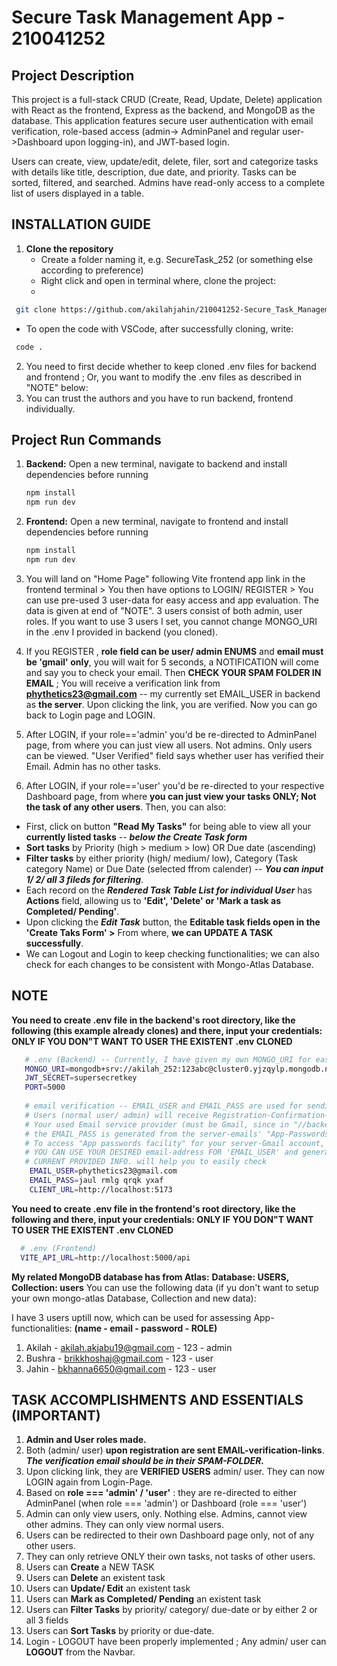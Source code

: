 # Secure Task Management App - 210041252
## Project Description

This project is a full-stack CRUD (Create, Read, Update, Delete) application with React as the frontend, Express as the backend, and MongoDB as the database. This application features secure user authentication with email verification, role-based access (admin-> AdminPanel and regular user->Dashboard upon logging-in), and JWT-based login.

Users can create, view, update/edit, delete, filer, sort and categorize tasks with details like title, description, due date, and priority. Tasks can be sorted, filtered, and searched. Admins have read-only access to a complete list of users displayed in a table.


## INSTALLATION GUIDE
1. **Clone the repository**
   - Create a folder naming it, e.g. SecureTask_252 (or something else according to preference)
   - Right click and open in terminal where, clone the project:
   - 
  ```bash
   git clone https://github.com/akilahjahin/210041252-Secure_Task_Management_System.git
   ```
  - To open the code with VSCode, after successfully cloning, write:
  ```bash
   code .
   ```

2.  You need to first decide whether to keep cloned .env files for backend and frontend ; Or, you want to modify the .env files as described in "NOTE" below:
3.  You can trust the authors and you have to run backend, frontend individually.

## Project Run Commands
1. **Backend:**
   Open a new terminal, navigate to backend and install dependencies before running
   ```bash
   npm install
   npm run dev
   ```

2. **Frontend:**
  Open a new terminal, navigate to frontend and install dependencies before running
   ```bash
   npm install
   npm run dev
   ```


4.  You will land on "Home Page" following Vite frontend app link in the frontend terminal > You then have options to LOGIN/ REGISTER > You can use pre-used 3 user-data for easy access and app evaluation. The data is given at end of "NOTE". 3 users consist of both admin, user roles. If you want to use 3 users I set, you cannot change MONGO_URI in the .env I provided in backend (you cloned).
5.  If you REGISTER , **role field can be user/ admin ENUMS** and **email must be 'gmail' only**, you will wait for 5 seconds, a NOTIFICATION will come and say you to check your email. Then **CHECK YOUR SPAM FOLDER IN EMAIL** ; You will receive a verification link from **phythetics23@gmail.com** -- my currently set EMAIL_USER in backend as **the server**. Upon clicking the link, you are verified. Now you can go back to Login page and LOGIN.
6.  After LOGIN, if your role=='admin' you'd be re-directed to AdminPanel page, from where you can just view all users. Not admins. Only users can be viewed. "User Verified" field says whether user has verified their Email. Admin has no other tasks.
7.  After LOGIN, if your role=='user' you'd be re-directed to your respective Dashboard page, from where **you can just view your tasks ONLY; Not the task of any other users**. Then, you can also:
   - First, click on button **"Read My Tasks"** for being able to view all your **currently listed tasks** -- ***below the Create Task form***
   - **Sort tasks** by Priority (high > medium > low)  OR  Due date (ascending)
   - **Filter tasks** by either priority (high/ medium/ low), Category (Task category Name) or Due Date (selected ffrom calender) -- ***You can input 1/ 2/ all 3 fileds for filtering***.
   - Each record on the ***Rendered Task Table List for individual User*** has **Actions** field, allowing us to **'Edit', 'Delete' or 'Mark a task as Completed/ Pending'**.
   - Upon clicking the ***Edit Task*** button, the **Editable task fields open in the 'Create Taks Form' >** From where, **we can UPDATE A TASK successfully**.
   - We can Logout and Login to keep checking functionalities; we can also check for each changes to be consistent with Mongo-Atlas Database.

## NOTE

**You need to create .env file in the backend's root directory, like the following (this example already clones) and there, input your credentials: ONLY IF YOU DON"T WANT TO USER THE EXISTENT .env<backend> CLONED**
  ```bash
     # .env (Backend) -- Currently, I have given my own MONGO_URI for ease of checking APP functionalities but you can also set your own MONGO_URI from the cluster you want to use
     MONGO_URI=mongodb+srv://akilah_252:123abc@cluster0.yjzqylp.mongodb.net/taskManagerDB?retryWrites=true&w=majority&appName=Cluster0
     JWT_SECRET=supersecretkey
     PORT=5000
     
     # email verification -- EMAIL_USER and EMAIL_PASS are used for sending emails from the server
     # Users (normal user/ admin) will receive Registration-Confirmation-Link from EMAIL_USER in their spam folder in GMAIL
     # Your used Email service provider (must be Gmail, since in "//backend/utils/emailService.js", we specified to be Gmail) to send emails from your server
     # the EMAIL_PASS is generated from the server-emails' "App-Passwords facilities provided by Google".
     # To access "App passwords facility" for your server-Gmail account, go to link: https://myaccount.google.com/apppasswords
     # YOU CAN USE YOUR DESIRED email-address FOR 'EMAIL_USER' and generating app-passwords for that, set EMAIL_PASS
     # CURRENT PROVIDED INFO. will help you to easily check
      EMAIL_USER=phythetics23@gmail.com
      EMAIL_PASS=jaul rmlg qrqk yxaf
      CLIENT_URL=http://localhost:5173
   ```
**You need to create .env file in the frontend's root directory, like the following and there, input your credentials: ONLY IF YOU DON"T WANT TO USER THE EXISTENT .env<frontend> CLONED**
   ```bash
     # .env (Frontend)
     VITE_API_URL=http://localhost:5000/api
   ```
**My related MongoDB database has from Atlas:**
**Database: USERS, Collection: users**
You can use the following data (if yu don't want to setup your own mongo-atlas Database, Collection and new data):

I have 3 users uptill now, which can be used for assessing App-functionalities: **(name - email - password - ROLE)**

1. Akilah - akilah.akjabu19@gmail.com - 123 - admin
2. Bushra - brikkhoshaj@gmail.com - 123 - user
3. Jahin - bkhanna6650@gmail.com - 123 - user


## TASK ACCOMPLISHMENTS AND ESSENTIALS (IMPORTANT)
1. **Admin and User roles made.**
2. Both (admin/ user) **upon registration are sent EMAIL-verification-links**. ***The verification email should be in their SPAM-FOLDER.***
3. Upon clicking link, they are **VERIFIED USERS** admin/ user. They can now LOGIN again from Login-Page.
4. Based on **role === 'admin' / 'user'** : they are re-directed to either AdminPanel (when role === 'admin') or Dashboard (role === 'user')
5. Admin can only view users, only. Nothing else. Admins, cannot view other admins. They can only view normal users.
6. Users can be redirected to their own Dashboard page only, not of any other users.
8. They can only retrieve ONLY their own tasks, not tasks of other users.
9. Users can **Create** a NEW TASK
10. Users can **Delete** an existent task
11. Users can **Update/ Edit** an existent task
12. Users can **Mark as Completed/ Pending** an existent task
13. Users can **Filter Tasks** by priority/ category/ due-date or by either 2 or all 3 fields
14. Users can **Sort Tasks** by priority or due-date.
15. Login - LOGOUT have been properly implemented ; Any admin/ user can **LOGOUT** from the Navbar.
